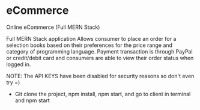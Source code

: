 # eCommerce
Online eCommerce (Full MERN Stack)


Full MERN Stack application 
Allows consumer to place an order for a selection books based on their preferences for the price range and category of programming language. Payment transaction is through PayPal or credit/debit card and consumers are able to view their order status when logged in.

NOTE: The API KEYS have been disabled for security reasons so don't even try =)

- Git clone the project, npm install, npm start, and go to client in terminal and npm start 
